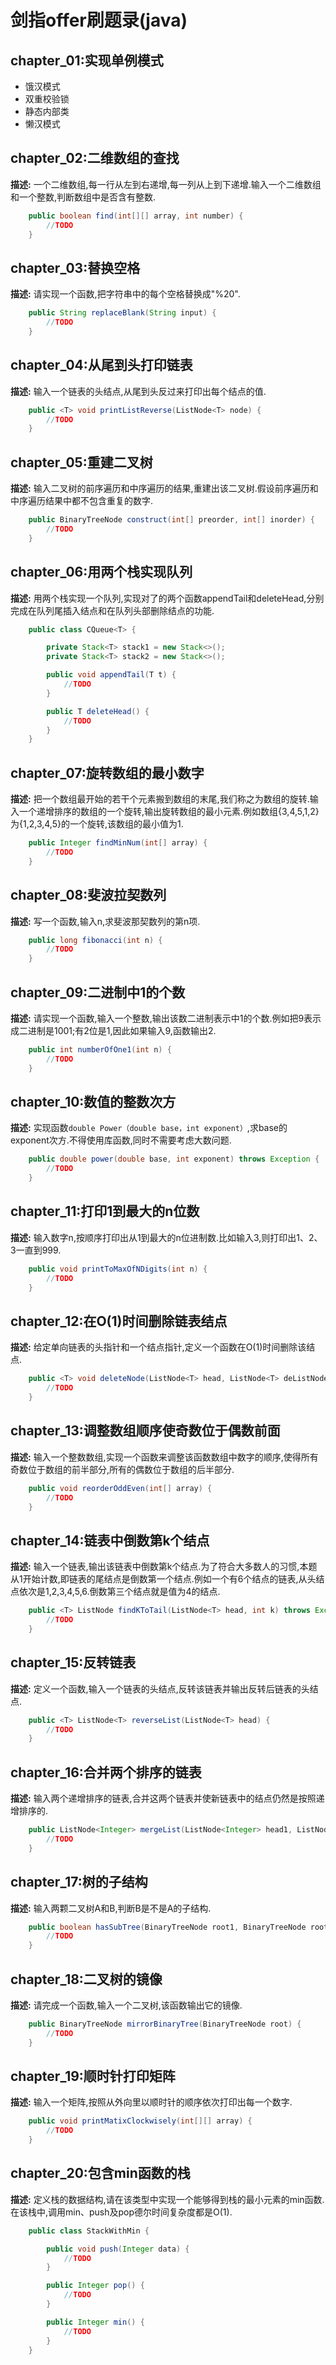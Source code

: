 # 剑指offer刷题录(java)

## chapter_01:实现单例模式

- 饿汉模式
- 双重校验锁
- 静态内部类
- 懒汉模式

## chapter_02:二维数组的查找

**描述:** 一个二维数组,每一行从左到右递增,每一列从上到下递增.输入一个二维数组和一个整数,判断数组中是否含有整数.
```java
    public boolean find(int[][] array, int number) {
        //TODO
    }
```

## chapter_03:替换空格

**描述:** 请实现一个函数,把字符串中的每个空格替换成"%20".
```java
    public String replaceBlank(String input) {
        //TODO
    }
```

## chapter_04:从尾到头打印链表

**描述:** 输入一个链表的头结点,从尾到头反过来打印出每个结点的值.
```java
    public <T> void printListReverse(ListNode<T> node) {
        //TODO
    }
```

## chapter_05:重建二叉树

**描述:** 输入二叉树的前序遍历和中序遍历的结果,重建出该二叉树.假设前序遍历和中序遍历结果中都不包含重复的数字.
```java
    public BinaryTreeNode construct(int[] preorder, int[] inorder) {
        //TODO
    }
```

## chapter_06:用两个栈实现队列

**描述:** 用两个栈实现一个队列,实现对了的两个函数appendTail和deleteHead,分别完成在队列尾插入结点和在队列头部删除结点的功能.
```java
    public class CQueue<T> {

        private Stack<T> stack1 = new Stack<>();
        private Stack<T> stack2 = new Stack<>();

        public void appendTail(T t) {
            //TODO
        }

        public T deleteHead() {
            //TODO
        }
    }
```

## chapter_07:旋转数组的最小数字

**描述:** 把一个数组最开始的若干个元素搬到数组的末尾,我们称之为数组的旋转.输入一个递增排序的数组的一个旋转,输出旋转数组的最小元素.例如数组{3,4,5,1,2}为{1,2,3,4,5}的一个旋转,该数组的最小值为1.
```java
    public Integer findMinNum(int[] array) {
        //TODO
    }
```

## chapter_08:斐波拉契数列

**描述:** 写一个函数,输入n,求斐波那契数列的第n项.
```java
    public long fibonacci(int n) {
        //TODO
    }
```

## chapter_09:二进制中1的个数

**描述:** 请实现一个函数,输入一个整数,输出该数二进制表示中1的个数.例如把9表示成二进制是1001;有2位是1,因此如果输入9,函数输出2.
```java
    public int numberOfOne1(int n) {
        //TODO
    }
```

## chapter_10:数值的整数次方

**描述:** 实现函数`double Power（double base，int exponent）`,求base的exponent次方.不得使用库函数,同时不需要考虑大数问题.
```java
    public double power(double base, int exponent) throws Exception {
        //TODO
    }
```

## chapter_11:打印1到最大的n位数

**描述:** 输入数字n,按顺序打印出从1到最大的n位进制数.比如输入3,则打印出1、2、3一直到999.
```java
    public void printToMaxOfNDigits(int n) {
        //TODO
    }
```

## chapter_12:在O(1)时间删除链表结点

**描述:** 给定单向链表的头指针和一个结点指针,定义一个函数在O(1)时间删除该结点.
```java
    public <T> void deleteNode(ListNode<T> head, ListNode<T> deListNode) {
        //TODO
    }
```

## chapter_13:调整数组顺序使奇数位于偶数前面

**描述:** 输入一个整数数组,实现一个函数来调整该函数数组中数字的顺序,使得所有奇数位于数组的前半部分,所有的偶数位于数组的后半部分.
```java
    public void reorderOddEven(int[] array) {
        //TODO
    }
```

## chapter_14:链表中倒数第k个结点

**描述:** 输入一个链表,输出该链表中倒数第k个结点.为了符合大多数人的习惯,本题从1开始计数,即链表的尾结点是倒数第一个结点.例如一个有6个结点的链表,从头结点依次是1,2,3,4,5,6.倒数第三个结点就是值为4的结点.
```java
    public <T> ListNode findKToTail(ListNode<T> head, int k) throws Exception {
        //TODO
    }
```

## chapter_15:反转链表

**描述:** 定义一个函数,输入一个链表的头结点,反转该链表并输出反转后链表的头结点.
```java
    public <T> ListNode<T> reverseList(ListNode<T> head) {
        //TODO
    }
```

## chapter_16:合并两个排序的链表

**描述:** 输入两个递增排序的链表,合并这两个链表并使新链表中的结点仍然是按照递增排序的.
```java
    public ListNode<Integer> mergeList(ListNode<Integer> head1, ListNode<Integer> head2) {
        //TODO
    }
```

## chapter_17:树的子结构

**描述:** 输入两颗二叉树A和B,判断B是不是A的子结构.
```java
    public boolean hasSubTree(BinaryTreeNode root1, BinaryTreeNode root2) {
        //TODO
    }
```

## chapter_18:二叉树的镜像

**描述:** 请完成一个函数,输入一个二叉树,该函数输出它的镜像.
```java
    public BinaryTreeNode mirrorBinaryTree(BinaryTreeNode root) {
        //TODO
    }
```

## chapter_19:顺时针打印矩阵

**描述:** 输入一个矩阵,按照从外向里以顺时针的顺序依次打印出每一个数字.
```java
    public void printMatixClockwisely(int[][] array) {
        //TODO
    }
```

## chapter_20:包含min函数的栈

**描述:** 定义栈的数据结构,请在该类型中实现一个能够得到栈的最小元素的min函数.在该栈中,调用min、push及pop德尔时间复杂度都是O(1).
```java
    public class StackWithMin {

        public void push(Integer data) {
            //TODO
        }

        public Integer pop() {
            //TODO
        }

        public Integer min() {
            //TODO
        }
    }
```